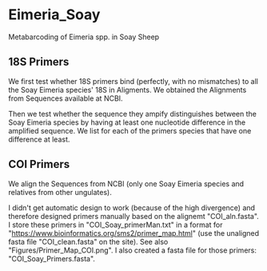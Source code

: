 # Eimeria_Soay
Metabarcoding of Eimeria spp. in Soay Sheep


## 18S Primers

We first test whether 18S primers bind (perfectly, with no mismatches)
to all the Soay Eimeria species' 18S in Aligments. We obtained the
Alignments from Sequences available at NCBI.

Then we test whether the sequence they ampify distinguishes between
the Soay Eimeria species by having at least one nucleotide difference
in the amplified sequence. We list for each of the primers species
that have one difference at least.

## COI Primers

We align the Sequences from NCBI (only one Soay Eimeria species and
relatives from other ungulates).

I didn't get automatic design to work (because of the high divergence)
and therefore designed primers manually based on the alignemt
"COI_aln.fasta". I store these primers in "COI_Soay_primerMan.txt" in
a format for "https://www.bioinformatics.org/sms2/primer_map.html"
(use the unaligned fasta file "COI_clean.fasta" on the site). See also
"Figures/Primer_Map_COI.png". I also created a fasta file for those
primers: "COI_Soay_Primers.fasta". 



